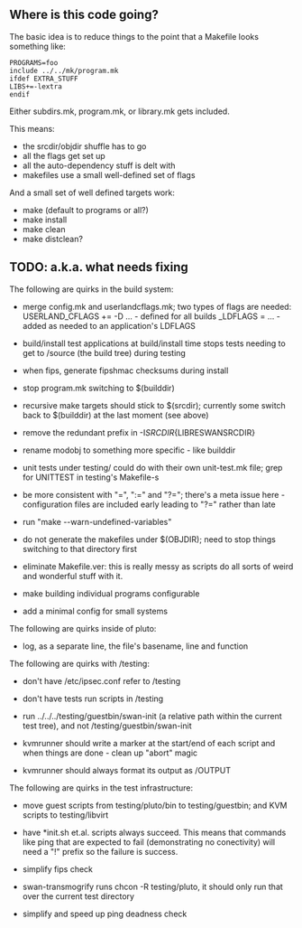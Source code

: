 
Where is this code going?
-------------------------

The basic idea is to reduce things to the point that a Makefile looks
something like:

    PROGRAMS=foo
    include ../../mk/program.mk
    ifdef EXTRA_STUFF
    LIBS+=-lextra
    endif

Either subdirs.mk, program.mk, or library.mk gets included.

This means:

- the srcdir/objdir shuffle has to go
- all the flags get set up
- all the auto-dependency stuff is delt with
- makefiles use a small well-defined set of flags

And a small set of well defined targets work:

- make (default to programs or all?)
- make install
- make clean
- make distclean?

TODO: a.k.a. what needs fixing
------------------------------

The following are quirks in the build system:

- merge config.mk and userlandcflags.mk; two types of flags are needed:
  USERLAND_CFLAGS += -D ... - defined for all builds
  <FEATURE>_LDFLAGS = ... - added as needed to an application's LDFLAGS

- build/install test applications at build/install time
  stops tests needing to get to /source (the build tree) during
  testing

- when fips, generate fipshmac checksums during install

- stop program.mk switching to $(builddir)

- recursive make targets should stick to $(srcdir); currently some
  switch back to $(builddir) at the last moment (see above)

- remove the redundant prefix in -I${SRCDIR}${LIBRESWANSRCDIR}

- rename modobj to something more specific - like builddir

- unit tests under testing/ could do with their own unit-test.mk file;
  grep for UNITTEST in testing's Makefile-s

- be more consistent with "=", ":=" and "?="; there's a meta issue
  here - configuration files are included early leading to "?=" rather
  than late

- run "make --warn-undefined-variables"

- do not generate the makefiles under $(OBJDIR); need to stop things
  switching to that directory first

- eliminate Makefile.ver: this is really messy as scripts do all sorts
  of weird and wonderful stuff with it.

- make building individual programs configurable

- add a minimal config for small systems

The following are quirks inside of pluto:

- log, as a separate line, the file's basename, line and function

The following are quirks with /testing:

- don't have /etc/ipsec.conf refer to /testing

- don't have tests run scripts in /testing

- run ../../../testing/guestbin/swan-init (a relative path within the
  current test tree), and not /testing/guestbin/swan-init

- kvmrunner should write a marker at the start/end of each script and
  when things are done - clean up "abort" magic

- kvmrunner should always format its output as <test>/OUTPUT

The following are quirks in the test infrastructure:

- move guest scripts from testing/pluto/bin to testing/guestbin; and
  KVM scripts to testing/libvirt

- have *init.sh et.al. scripts always succeed.  This means that
  commands like ping that are expected to fail (demonstrating no
  conectivity) will need a "!" prefix so the failure is success.

- simplify fips check

- swan-transmogrify runs chcon -R testing/pluto, it should only run
  that over the current test directory

- simplify and speed up ping deadness check
